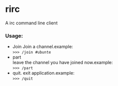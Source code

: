# rirc
A irc command line client  

### Usage:  
- Join
	Join a channel.example:  
`>>> /join #ubunte`  
- part  
	leave the channel you have joined now.example:  
`>>> /part ` 
- quit.
exit application.example:  
`>>> /quit`   